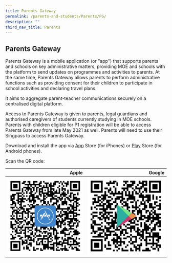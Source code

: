 ```yaml
---
title: Parents Gateway
permalink: /parents-and-students/Parents/PG/
description: ""
third_nav_title: Parents
---
```

## Parents Gateway

Parents Gateway is a mobile application (or "app") that supports parents and schools on key administrative matters, providing MOE and schools with the platform to send updates on programmes and activities to parents. At the same time, Parents Gateway allows parents to perform administrative functions such as providing consent for their children to participate in school activities and declaring travel plans.

It aims to aggregate parent-teacher communications securely on a centralised digital platform.

Access to Parents Gateway is given to parents, legal guardians and authorised caregivers of students currently studying in MOE schools. Parents with children eligible for P1 registration will be able to access Parents Gateway from late May 2021 as well. Parents will need to use their Singpass to access Parents Gateway.

Download and install the app via [App](https://apps.apple.com/sg/app/parents-gateway/id1267198708?platform=iphone) Store (for iPhones) or [Play](https://play.google.com/store/apps/details?id=com.moe.pgp) Store (for Android phones).

Scan the QR code:

| Apple | Google |  
| ---:  | ---:  | 
|  ![Apple Store](/images/Parent/ParentGateway/qr-code-apple-PG.png)    |  ![Google Play Store](/images/Parent/ParentGateway/qr-code-google-PG.png)     |